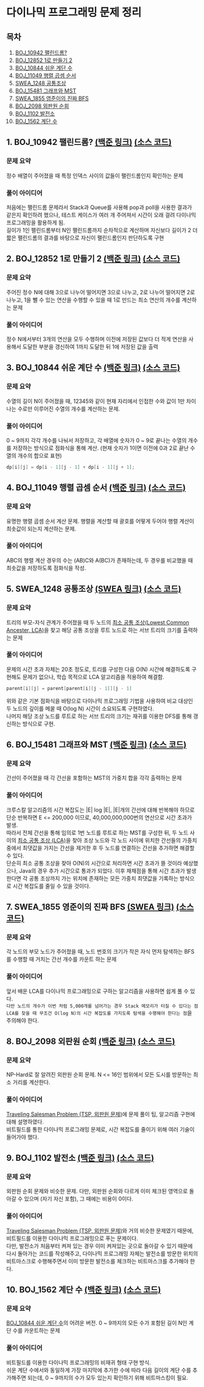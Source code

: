 # 다이나믹 프로그래밍 문제 정리

## 목차

1. [BOJ_10942 팰린드롬?](#1-boj_10942-팰린드롬-백준-링크-소스-코드)
2. [BOJ_12852 1로 만들기 2](#2-boj_12852-1로-만들기-2-백준-링크-소스-코드)
3. [BOJ_10844 쉬운 계단 수](#3-boj_10844-쉬운-계단-수-백준-링크-소스-코드)
4. [BOJ_11049 행렬 곱셈 순서](#4-boj_11049-행렬-곱셈-순서-백준-링크-소스-코드)
5. [SWEA_1248 공통조상](#5-swea_1248-공통조상-swea-링크-소스-코드)
6. [BOJ_15481 그래프와 MST](#6-boj_15481-그래프와-mst-백준-링크-소스-코드)
7. [SWEA_1855 영준이의 진짜 BFS](#7-swea_1855-영준이의-진짜-bfs-swea-링크-소스-코드)
8. [BOJ_2098 외판원 순회](#8-boj_2098-외판원-순회-백준-링크-소스-코드)
9. [BOJ_1102 발전소](#9-boj_1102-발전소-백준-링크-소스-코드)
10. [BOJ_1562 계단 수](#10-boj_1562-계단-수-백준-링크-소스-코드)

## 1. BOJ_10942 팰린드롬? [(백준 링크)](https://www.acmicpc.net/problem/10942) [(소스 코드)](https://github.com/rldnjs7723/CodingTest/blob/main/BOJ/10000/Main_10942.java)

### 문제 요약

정수 배열이 주어졌을 때 특정 인덱스 사이의 값들이 팰린드롬인지 확인하는 문제

### 풀이 아이디어

처음에는 팰린드롬 문제라서 Stack과 Queue를 사용해 pop과 poll을 사용한 결과가 같은지 확인하려 했으나, 테스트 케이스가 여러 개 주어져서 시간이 오래 걸려 다이나믹 프로그래밍을 활용하게 됨.  
길이가 1인 팰린드롬부터 N인 팰린드롬까지 순차적으로 계산하며 자신보다 길이가 2 더 짧은 팰린드롬의 결과를 바탕으로 자신이 팰린드롬인지 판단하도록 구현

## 2. BOJ_12852 1로 만들기 2 [(백준 링크)](https://www.acmicpc.net/problem/12852) [(소스 코드)](https://github.com/rldnjs7723/CodingTest/blob/main/BOJ/12000/Main_12852.java)

### 문제 요약

주어진 정수 N에 대해 3으로 나누어 떨어지면 3으로 나누고, 2로 나누어 떨어지면 2로 나누고, 1을 뺄 수 있는 연산을 수행할 수 있을 때 1로 만드는 최소 연산의 개수를 계산하는 문제

### 풀이 아이디어

정수 N에서부터 3개의 연산을 모두 수행하며 이전에 저장된 값보다 더 적게 연산을 사용해서 도달한 부분을 갱신하여 1까지 도달한 뒤 1에 저장된 값을 출력

## 3. BOJ_10844 쉬운 계단 수 [(백준 링크)](https://www.acmicpc.net/problem/10844) [(소스 코드)](https://github.com/rldnjs7723/CodingTest/blob/main/BOJ/10000/Main_10844.java)

### 문제 요약

수열의 길이 N이 주어졌을 때, 12345와 같이 현재 자리에서 인접한 수와 값이 1만 차이나는 수로만 이루어진 수열의 개수를 계산하는 문제.

### 풀이 아이디어

0 ~ 9까지 각각 개수를 나눠서 저장하고, 각 배열에 숫자가 0 ~ 9로 끝나는 수열의 개수를 저장하는 방식으로 점화식을 통해 계산. (현재 숫자가 1이면 이전에 0과 2로 끝난 수열의 개수의 합으로 표현)

```java
dp[i][j] = dp[i - 1][j - 1] + dp[i - 1][j + 1];
```

## 4. BOJ_11049 행렬 곱셈 순서 [(백준 링크)](https://www.acmicpc.net/problem/11049) [(소스 코드)](https://github.com/rldnjs7723/CodingTest/blob/main/BOJ/11000/Main_11049.java)

### 문제 요약

유명한 행렬 곱셈 순서 계산 문제. 행렬을 계산할 때 괄호를 어떻게 두어야 행렬 계산이 최솟값이 되는지 계산하는 문제.

### 풀이 아이디어

ABC의 행렬 계산 경우의 수는 (AB)C와 A(BC)가 존재하는데, 두 경우를 비교했을 때 최솟값을 저장하도록 점화식을 작성.

## 5. SWEA_1248 공통조상 [(SWEA 링크)](https://swexpertacademy.com/main/code/problem/problemDetail.do?contestProbId=AV15PTkqAPYCFAYD) [(소스 코드)](https://github.com/rldnjs7723/CodingTest/blob/main/SWEA/1000/Solution_1248.java)

### 문제 요약

트리의 부모-자식 관계가 주어졌을 때 두 노드의 [최소 공통 조상(Lowest Common Ancester, LCA)](https://github.com/rldnjs7723/CodingTest#lca-lowest-common-ancestor-%EC%95%8C%EA%B3%A0%EB%A6%AC%EC%A6%98)을 찾고 해당 공통 조상을 루트 노드로 하는 서브 트리의 크기를 출력하는 문제

### 풀이 아이디어

문제의 시간 초과 자체는 20초 정도로, 트리를 구성한 다음 O(N) 시간에 해결하도록 구현해도 문제가 없으나, 학습 목적으로 LCA 알고리즘을 적용하여 해결함.

```java
parent[i][j] = parent[parent[i][j - 1]][j - 1]
```

위와 같은 기본 점화식을 바탕으로 다이나믹 프로그래밍 기법을 사용하여 비교 대상인 두 노드의 깊이를 메꿀 때 O(log N) 시간이 소요되도록 구현하였다.  
나머지 해당 조상 노드를 루트로 하는 서브 트리의 크기는 재귀를 이용한 DFS를 통해 갱신하는 방식으로 구현.

## 6. BOJ_15481 그래프와 MST [(백준 링크)](https://www.acmicpc.net/problem/15481) [(소스 코드)](https://github.com/rldnjs7723/CodingTest/blob/main/BOJ/15000/Main_15481.java)

### 문제 요약

간선이 주어졌을 때 각 간선을 포함하는 MST의 가중치 합을 각각 출력하는 문제

### 풀이 아이디어

크루스칼 알고리즘의 시간 복잡도는 |E| log |E|, |E|개의 간선에 대해 반복해야 하므로 단순 반복하면 E <= 200,000 이므로, 40,000,000,000번의 연산으로 시간 초과가 발생.  
따라서 전체 간선을 통해 임의로 1번 노드를 루트로 하는 MST를 구성한 뒤, 두 노드 사이의 [최소 공통 조상 (LCA)](https://github.com/rldnjs7723/CodingTest#lowest-common-ancestor-lca-%EC%95%8C%EA%B3%A0%EB%A6%AC%EC%A6%98)을 찾아 조상 노드와 각 노드 사이에 위치한 간선들의 가중치 중에서 최댓값을 가지는 간선을 제거한 후 두 노드를 연결하는 간선을 추가하면 해결할 수 있다.  
단순히 최소 공통 조상을 찾아 O(N)의 시간으로 처리하면 시간 초과가 뜰 것이라 예상했으나, Java의 경우 추가 시간으로 통과가 되었다. 이후 재채점을 통해 시간 초과가 발생한다면 각 공통 조상까지 가는 위치에 존재하는 모든 가중치 최댓값을 기록하는 방식으로 시간 복잡도를 줄일 수 있을 것이다.

## 7. SWEA_1855 영준이의 진짜 BFS [(SWEA 링크)](https://swexpertacademy.com/main/code/problem/problemDetail.do?contestProbId=AV5LnipaDvwDFAXc) [(소스 코드)](https://github.com/rldnjs7723/CodingTest/blob/main/SWEA/1000/Solution_1855.java)

### 문제 요약

각 노드의 부모 노드가 주어졌을 때, 노드 번호의 크기가 작은 자식 먼저 탐색하는 BFS를 수행할 때 거치는 간선 개수를 카운트 하는 문제

### 풀이 아이디어

앞서 배운 LCA를 다이나믹 프로그래밍으로 구하는 알고리즘을 사용하면 쉽게 풀 수 있다.  
`다만 노드의 개수가 이번 처럼 5,000개를 넘어가는 경우 Stack 메모리가 터질 수 있다는 점`  
`LCA를 찾을 때 무조건 O(log N)의 시간 복잡도를 가지도록 탐색을 수행해야 한다는 점`을 주의해야 한다.

## 8. BOJ_2098 외판원 순회 [(백준 링크)](https://www.acmicpc.net/problem/2098) [(소스 코드)](https://github.com/rldnjs7723/CodingTest/blob/main/BOJ/2000/Main_2098.java)

### 문제 요약

NP-Hard로 잘 알려진 외판원 순회 문제. N <= 16인 범위에서 모든 도시를 방문하는 최소 거리를 계산한다.

### 풀이 아이디어

[Traveling Salesman Problem (TSP, 외판원 문제)](https://github.com/rldnjs7723/CodingTest#traveling-salesman-problem-tsp-%EC%99%B8%ED%8C%90%EC%9B%90-%EB%AC%B8%EC%A0%9C)에 문제 풀이 팁, 알고리즘 구현에 대해 설명하였다.  
비트필드를 통한 다이나믹 프로그래밍 문제로, 시간 복잡도를 줄이기 위해 여러 기술이 들어가야 했다.

## 9. BOJ_1102 발전소 [(백준 링크)](https://www.acmicpc.net/problem/1102) [(소스 코드)](https://github.com/rldnjs7723/CodingTest/blob/main/BOJ/1000/Main_1102.java)

### 문제 요약

외판원 순회 문제와 비슷한 문제. 다만, 외판원 순회와 다르게 이미 체크된 영역으로 돌아갈 수 있으며 (자기 자신 포함), 그 때에는 비용이 0이다.

### 풀이 아이디어

[Traveling Salesman Problem (TSP, 외판원 문제)](https://github.com/rldnjs7723/CodingTest#traveling-salesman-problem-tsp-%EC%99%B8%ED%8C%90%EC%9B%90-%EB%AC%B8%EC%A0%9C)와 거의 비슷한 문제였기 때문에, 비트필드를 이용한 다이나믹 프로그래밍으로 푸는 문제이다.  
다만, 발전소가 처음부터 켜져 있는 경우 이미 켜져있는 곳으로 돌아갈 수 있기 때문에 다시 돌아가는 코드를 작성해주고, 다이나믹 프로그래밍 자체는 발전소를 방문한 위치의 비트마스크로 수행해주면서 이미 방문한 발전소를 체크하는 비트마스크를 추가해야 한다.

## 10. BOJ_1562 계단 수 [(백준 링크)](https://www.acmicpc.net/problem/1562) [(소스 코드)](https://github.com/rldnjs7723/CodingTest/blob/main/BOJ/1000/Main_1562.java)

### 문제 요약

[BOJ_10844 쉬운 계단 수](#3-boj_10844-쉬운-계단-수-백준-링크-소스-코드)의 어려운 버전. 0 ~ 9까지의 모든 수가 포함된 길이 N인 계단 수를 카운트하는 문제

### 풀이 아이디어

비트필드를 이용한 다이나믹 프로그래밍의 비재귀 형태 구현 방식.  
쉬운 계단 수에서와 동일하게 가장 마지막에 추가한 수에 따라 다음 길이의 계단 수를 추가해주면 되는데, 0 ~ 9까지의 수가 모두 있는지 확인하기 위해 비트마스킹이 필요.
